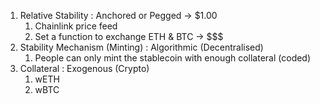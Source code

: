1. Relative Stability : Anchored or Pegged -> $1.00
    1. Chainlink price feed
    2. Set a function to exchange ETH & BTC -> $$$
2. Stability Mechanism (Minting) : Algorithmic (Decentralised)
    1. People can only mint the stablecoin with enough collateral (coded)
3. Collateral : Exogenous (Crypto)
    1. wETH
    2. wBTC
